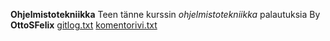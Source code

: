 **Ohjelmistotekniikka**
Teen tänne kurssin *ohjelmistotekniikka* palautuksia
By **OttoSFelix**
[gitlog.txt](https://github.com/OttoSFelix/ot-harjoitustyo/blob/main/laskarit/viikko1/gitlog.txt)
[komentorivi.txt](https://github.com/OttoSFelix/ot-harjoitustyo/blob/main/laskarit/viikko1/komentorivi.txt)

